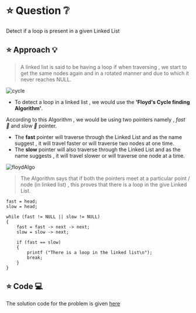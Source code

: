 # ⭐ Question ❔

Detect if a loop is present in a given Linked List

## ⭐ Approach 💡


> A linked list is said to be having a loop if when traversing , we start to get the same nodes again and in a rotated manner and due to which it never reaches NULL.


![cycle](https://www.techiedelight.com/wp-content/uploads/Cycle-linked-list.png)



* To detect a loop in a linked list , we would use the **'Floyd's Cycle finding Algorithm'**.

 According to this Algorithm , we would be using two pointers namely , *fast 🐇* and *slow 🐢* pointer.
   * The **fast** pointer will traverse through the Linked List and as the name suggest , it will travel faster or will traverse two nodes at one time.
   * The **slow** pointer will also traverse through the Linked List and as the name suggests , it will travel slower or will traverse one node at a time.

![floydAlgo](https://miro.medium.com/max/1086/1*FwhUVZe6AJAsuJ00q6vniQ.png)

> The Algorithm says that if both the pointers meet at a particular point / node (in linked list) , this proves that there is a loop in the give Linked List.

~~~
fast = head;
slow = head;

while (fast != NULL || slow != NULL)
{
    fast = fast -> next -> next;
    slow = slow -> next;
    
    if (fast == slow)
    {
        printf ("There is a loop in the linked list\n");
        break;
    }
}

~~~

## ⭐ Code 💻

The solution code for the problem is given [here](https://github.com/kartikjain2001/al-go-rithms/blob/master/data_structures/Linked%20List%20Cycle%20Detection/C/linkedListCycleDetection.c)
